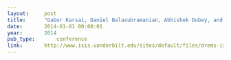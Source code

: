 ```yaml
---
layout:     post
title:      "Gabor Karsai, Daniel Balasubramanian, Abhishek Dubey, and William R Otte. Distributed and managed: research challenges and opportunities of the next generation cyber-physical systems. In 17th IEEE Symposium on Object/Component/Service-oriented Real-time Distributed Computing, 1–8. jun 2014."
date:       2014-01-01 00:00:01
year:       2014
pub_type:       conference
link:       http://www.isis.vanderbilt.edu/sites/default/files/drems-isorc.pdf
---
```


